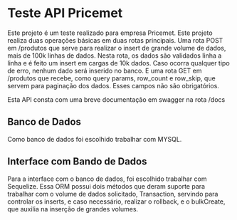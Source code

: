 # Teste API Pricemet

Este projeto é um teste realizado para empresa Pricemet. 
Este projeto realiza duas operações básicas em duas rotas principais. Uma rota POST em /produtos que serve para realizar o insert de grande volume de dados, mais de 100k linhas de dados. Nesta rota, os dados são validados linha a linha e é feito um insert em cargas de 10k dados. Caso ocorra qualquer tipo de erro, nenhum dado será inserido no banco. E uma rota GET em /produtos que recebe, como query params, row_count e row_skip, que servem para paginação dos dados. Esses campos não são obrigatórios.

Esta API consta com uma breve documentação em swagger na rota /docs

## Banco de Dados

Como banco de dados foi escolhido trabalhar com MYSQL.

## Interface com Bando de Dados

Para a interface com o banco de dados, foi escolhido trabalhar com Sequelize. Essa ORM possui dois métodos que deram suporte para trabalhar com o volume de dados solicitado, Transaction, servindo para controlar os inserts, e caso necessário, realizar o rollback, e o bulkCreate, que auxilia na inserção de grandes volumes.
